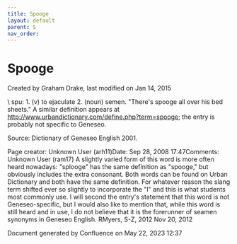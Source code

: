 ```yaml
---
title: Spooge
layout: default
parent: S
nav_order:
---
```


# Spooge

Created by  Graham Drake, last modified on Jan 14, 2015

\ spu\: 1. (v) to ejaculate 2. (noun) semen. &quot;There's spooge all over his bed sheets.&quot; A similar definition appears at http://www.urbandictionary.com/define.php?term=spooge; the entry is probably not specific to Geneseo.

Source: Dictionary of Geneseo English 2001.

Page creator: Unknown User (arh11)Date: Sep 28, 2008 17:47Comments: Unknown User (ram17) A slightly varied form of this word is more often heard nowadays: &quot;splooge&quot; has the same definition as &quot;spooge,&quot; but obviously includes the extra consonant. Both words can be found on Urban Dictionary and both have the same definition. For whatever reason the slang term shifted ever so slightly to incorporate the &quot;l&quot; and this is what students most commonly use. I will second the entry's statement that this word is not Geneseo-specific, but I would also like to mention that, while this word is still heard and in use, I do not believe that it is the forerunner of seamen synonyms in Geneseo English. RMyers, S-Z, 2012 Nov 20, 2012 

Document generated by Confluence on May 22, 2023 12:37


